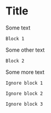 # Title

Some text

```present
Block 1
```

Some other text

```other-present
Block 2
```

Some more text

```ignored
Ignore block 1
```

```other-ignored
Ignore block 2
```

```present-not
Ignore block 3
```

